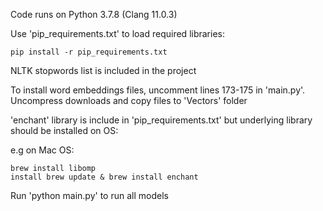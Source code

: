 Code runs on Python 3.7.8 (Clang 11.0.3)

Use 'pip_requirements.txt' to load required libraries:

```
pip install -r pip_requirements.txt
```

NLTK stopwords list is included in the project

To install word embeddings files, uncomment lines 173-175 in 'main.py'. Uncompress downloads and copy files to 'Vectors' folder

'enchant' library is include in 'pip_requirements.txt' but underlying library should be installed on OS:

e.g on Mac OS:
```
brew install libomp
install brew update & brew install enchant
```

Run 'python main.py' to run all models


